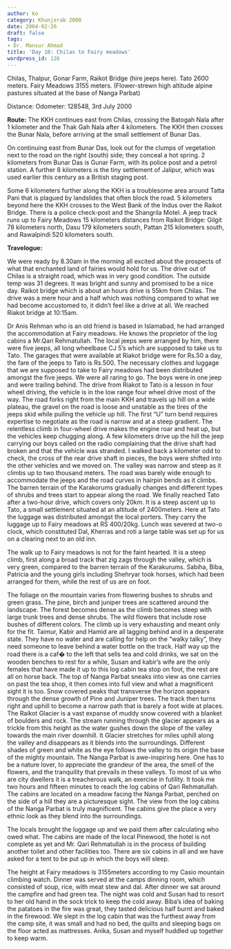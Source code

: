 ```yaml
---
author: ko
category: Khunjerab 2000
date: 2004-02-26
draft: false
tags:
- Dr. Mansur Ahmad
title: 'Day 10: Chilas to Fairy meadows'
wordpress_id: 126
---
```


Chilas, Thalpur, Gonar Farm, Raikot Bridge (hire jeeps here). Tato 2600 meters. Fairy Meadows 3155 meters. (Flower-strewn high altitude alpine pastures situated at the base of Nanga Parbat)

Distance: Odometer: 128548, 3rd July 2000

**Route:** The KKH continues east from Chilas, crossing the Batogah Nala after 1 kilometer and the Thak Gah Nala after 4 kilometers. The KKH then crosses the Bunar Nala, before arriving at the small settlement of Bunar Das.

On continuing east from Bunar Das, look out for the clumps of vegetation next to the road on the right (south) side; they conceal a hot spring. 2 kilometers from Bunar Das is Gunar Farm, with its police post and a petrol station. A further 8 kilometers is the tiny settlement of Jalipur, which was used earlier this century as a British staging post.

Some 6 kilometers further along the KKH is a troublesome area around Tatta Pani that is plagued by landslides that often block the road. 5 kilometers beyond here the KKH crosses to the West Bank of the Indus over the Raikot Bridge. There is a police check-post and the Shangrila Motel. A jeep track runs up to Fairy Meadows 15 kilometers distances from Raikot Bridge: Gilgit 78 kilometers north, Dasu 179 kilometers south, Pattan 215 kilometers south, and Rawalpindi 520 kilometers south.

**Travelogue:**

We were ready by 8.30am in the morning all excited about the prospects of what that enchanted land of fairies would hold for us. The drive out of Chilas is a straight road, which was in very good condition. The outside temp was 31 degrees. It was bright and sunny and promised to be a nice day. Raikot bridge which is about an hours drive is 55km from Chilas. The drive was a mere hour and a half which was nothing compared to what we had become accustomed to, it didn’t feel like a drive at all. We reached Riakot bridge at 10:15am.

Dr Anis Rehman who is an old friend is based in Islamabad, he had arranged the accommodation at Fairy meadows. He knows the proprietor of the log cabins a Mr.Qari Rehmatullah. The local jeeps were arranged by him, there were five jeeps, all long wheelbase CJ 5’s which are supposed to take us to Tato. The garages that were available at Riakot bridge were for Rs.50 a day, the fare of the jeeps to Tato is Rs.500. The necessary clothes and luggage that we are supposed to take to Fairy meadows had been distributed amongst the five jeeps. We were all raring to go. The boys were in one jeep and were trailing behind. The drive from Riakot to Tato is a lesson in four wheel driving, the vehicle is in the low range four wheel drive most of the way. The road forks right from the main KKH and travels up hill on a wide plateau, the gravel on the road is loose and unstable as the tires of the jeeps skid while pulling the vehicle up hill. The first “U” turn bend requires expertise to negotiate as the road is narrow and at a steep gradient. The relentless climb in four-wheel drive makes the engine roar and heat up, but the vehicles keep chugging along. A few kilometers drive up the hill the jeep carrying our boys called on the radio complaining that the drive shaft had broken and that the vehicle was stranded. I walked back a kilometer odd to check, the cross of the rear drive shaft in pieces, the boys were shifted into the other vehicles and we moved on. The valley was narrow and steep as it climbs up to two thousand meters. The road was barely wide enough to accommodate the jeeps and the road curves in hairpin bends as it climbs. The barren terrain of the Karakorums gradually changes and different types of shrubs and trees start to appear along the road. We finally reached Tato after a two-hour drive, which covers only 20km. It is a steep ascent up to Tato, a small settlement situated at an altitude of 2400meters. Here at Tato the luggage was distributed amongst the local porters. They carry the luggage up to Fairy meadows at RS 400/20kg. Lunch was severed at two-o clock, which constituted Dal, Kherras and roti a large table was set up for us on a clearing next to an old inn.

The walk up to Fairy meadows is not for the faint hearted. It is a steep climb, first along a broad track that zig zags through the valley, which is very green, compared to the barren terrain of the Karakurums. Sabiha, Biba, Patricia and the young girls including Shehryar took horses, which had been arranged for them, while the rest of us are on foot.

The foliage on the mountain varies from flowering bushes to shrubs and green grass. The pine, birch and juniper trees are scattered around the landscape. The forest becomes dense as the climb becomes steep with large trunk trees and dense shrubs. The wild flowers that include rose bushes of different colors. The climb up is very exhausting and meant only for the fit. Taimur, Kabir and Hamid are all lagging behind and in a desperate state. They have no water and are calling for help on the “walky talky”, they need someone to leave behind a water bottle on the track. Half way up the road there is a caf� to the left that sells tea and cold drinks, we sat on the wooden benches to rest for a while, Susan and kabir’s wife are the only females that have made it up to this log cabin tea stop on foot, the rest are all on horse back. The top of Nanga Parbat sneaks into view as one carries on past the tea shop, it then comes into full view and what a magnificent sight it is too. Snow covered peaks that transverse the horizon appears through the dense growth of Pine and Juniper trees. The track then turns right and uphill to become a narrow path that is barely a foot wide at places. The Raikot Glacier is a vast expanse of muddy snow covered with a blanket of boulders and rock. The stream running through the glacier appears as a trickle from this height as the water gushes down the slope of the valley towards the main river downhill. It Glacier stretches for miles uphill along the valley and disappears as it blends into the surroundings. Different shades of green and white as the eye follows the valley to its origin the base of the mighty mountain. The Nanga Parbat is awe-inspiring here. One has to be a nature lover, to appreciate the grandeur of the area, the smell of the flowers, and the tranquility that prevails in these valleys. To most of us who are city dwellers it is a treacherous walk, an exercise in futility. It took me two hours and fifteen minutes to reach the log cabins of Qari Rehmatullah. The cabins are located on a meadow facing the Nanga Parbat, perched on the side of a hill they are a picturesque sight. The view from the log cabins of the Nanga Parbat is truly magnificent. The cabins give the place a very ethnic look as they blend into the surroundings.

The locals brought the luggage up and we paid them after calculating who owed what. The cabins are made of the local Pinewood, the hotel is not complete as yet and Mr. Qari Rehmatullah is in the process of building another toilet and other facilities too. There are six cabins in all and we have asked for a tent to be put up in which the boys will sleep.

The height at Fairy meadows is 3155meters according to my Casio mountain climbing watch. Dinner was served at the camps dinning room, which consisted of soup, rice, with meat stew and dal. After dinner we sat around the campfire and had green tea. The night was cold and Susan had to resort to her old hand in the sock trick to keep the cold away. Biba’s idea of baking the patatoes in the fire was great, they tasted delicious half burnt and baked in the firewood. We slept in the log cabin that was the furthest away from the camp site, it was small and had no bed, the quilts and sleeping bags on the floor acted as mattresses. Anika, Susan and myself huddled up together to keep warm.